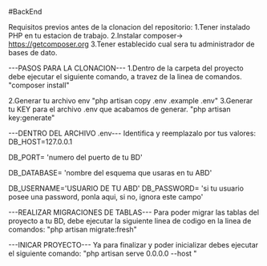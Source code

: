 #BackEnd

Requisitos previos antes de la clonacion del repositorio: 
1.Tener instalado PHP en tu estacion de trabajo. 
2.Instalar composer-> https://getcomposer.org 
3.Tener establecido cual sera tu administrador de bases de dato.

---PASOS PARA LA CLONACION--- 
1.Dentro de la carpeta del proyecto debe ejecutar el siguiente comando, a travez de la linea de comandos. "composer install" 


2.Generar tu archivo env "php artisan copy .env .example .env" 3.Generar tu KEY para el archivo .env que acabamos de generar. "php artisan key:generate"

---DENTRO DEL ARCHIVO .env--- 
Identifica y reemplazalo por tus valores:
DB_HOST=127.0.0.1 

DB_PORT= 'numero del puerto de tu BD' 

DB_DATABASE= 'nombre del esquema que usaras en tu ABD' 

DB_USERNAME='USUARIO DE TU ABD' DB_PASSWORD= 'si tu usuario posee una password, ponla aqui, si no, ignora este campo'

---REALIZAR MIGRACIONES DE TABLAS--- 
Para poder migrar las tablas del proyecto a tu BD, debe ejecutar la siguiente linea de codigo en la linea de comandos: 
"php artisan migrate:fresh"

---INICAR PROYECTO--- 
Ya para finalizar y poder inicializar debes ejecutar el siguiente comando: 
"php artisan serve 0.0.0.0 --host "


